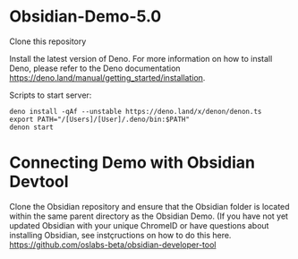 # Obsidian-Demo-5.0

Clone this repository

Install the latest version of Deno. For more information on how to install Deno, please refer to the Deno documentation https://deno.land/manual/getting_started/installation.

Scripts to start server:
```
deno install -qAf --unstable https://deno.land/x/denon/denon.ts
export PATH="/[Users]/[User]/.deno/bin:$PATH"
denon start
```

# Connecting Demo with Obsidian Devtool

Clone the Obsidian repository and ensure that the Obsidian folder is located within the same parent directory as the Obsidian Demo.
(If you have not yet updated Obsidian with your unique ChromeID or have questions about installing Obsidian, see instçructions on how to do this here. https://github.com/oslabs-beta/obsidian-developer-tool 

